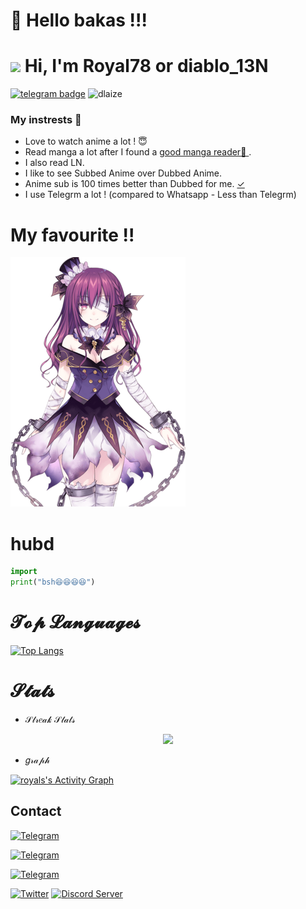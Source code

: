 # :wave: Hello bakas !!!

<h1 align="left"><img src="https://media.giphy.com/media/hvRJCLFzcasrR4ia7z/giphy.gif" width="25px"> Hi, I'm Royal78 or diablo_13N</h1>

[![telegram badge](https://img.shields.io/badge/heartlog-00adb5?style=flat&logo=telegram)](https://t.me/diablo_13N)  <img src="https://komarev.com/ghpvc/?username=heartlog&label=Profile%20views&color=00adb5&style=flat" alt="dlaize" />

### My instrests 💟

- Love to watch anime a lot ! 😇
- Read manga a lot after I found a [good manga reader📖 ](https://tachiyomi.org/).
- I also read LN.
- I like to see Subbed Anime over Dubbed Anime.
- Anime sub is 100 times better than Dubbed for me. [✓](https://reelrundown.com/animation/Subbed-vs-Dubbed-Which-is-the-Best-Way-to-Watch-Anime)
- I use Telegrm a lot ! (compared to Whatsapp - Less than Telegrm)


# My favourite !!
![Ren](https://raw.githubusercontent.com/heartlog/heartlog/main/src/Ren.png)

# hubd
```python
import 
print("bsh😆😆😆😆")
```

# 𝓣𝓸𝓹 𝓛𝓪𝓷𝓰𝓾𝓪𝓰𝓮𝓼

[![Top Langs](https://github-readme-stats.vercel.app/api/top-langs/?username=heartlog&layout=compact)](https://github.com/anuraghazra/github-readme-stats)

# 𝓢𝓽𝓪𝓽𝓼
* 𝒮𝓉𝓇𝑒𝒶𝓀 𝒮𝓉𝒶𝓉𝓈
<p align="center">
  <a href="https://github.com/heartlog">
    <img src="https://github-readme-streak-stats.herokuapp.com/?user=heartlog#version3"/>
  </a>
</p>

* 𝑔𝓇𝒶𝓅𝒽
<p align="centre">
<a href="https://github.com/heartlog">
<img alt="royals's Activity Graph" src="https://activity-graph.herokuapp.com/graph?username=heartlog&bg_color=1F222E&color=F8D866&line=F85D7F&point=FFFFFF&hide_border=true" /></a>
</p>

## **Contact**

[![Telegram](https://img.shields.io/badge/-Telegram-%23282a36?style=for-the-badge&logo=Telegram)](https://t.me/diablo_13N)

[![Telegram](https://img.shields.io/badge/-Telegram%20Channel-%23282a36?style=for-the-badge&logo=Telegram)](https://t.me/baka_no_onii)

[![Telegram](https://img.shields.io/badge/-Telegram%20Support%20Group-%23282a36?style=for-the-badge&logo=Telegram)](https://t.me/anim_chatx)

[![Twitter](https://img.shields.io/badge/-Twitter-%23282a36?style=for-the-badge&logo=Twitter)](https://www.twitter.com/anime_element)
[![Discord Server](https://img.shields.io/badge/-Discord%20Server-%23282a36?style=for-the-badge&logo=Discord)]()
